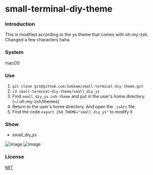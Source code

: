 # small-terminal-diy-theme

### Introduction
This is modified according to the ys theme that comes with oh-my-zsh.
Changed a few characters haha.

### System
macOS

### Use
1. ```git clone git@github.com:Sokkam/small-terminal-diy-theme.git```
2. ```cd small-terminal-diy-theme/small_diy_ys```
1. Find ```small_diy_ys.zsh-theme``` and put in the user's home directory. (~/.oh-my-zsh/themes)
2. Return to the user's home directory. And open the ```.zshrc``` file.
3. Find the code ```export ZSH_THEME="small_diy_ys"``` to modify it

### Show
* small_diy_ys

![image](https://github.com/Sokkam/terminal-diy-theme/blob/master/small_diy_ys/pic/diyys1.png)
![image](https://github.com/Sokkam/terminal-diy-theme/blob/master/small_diy_ys/pic/diyys2.png)

### License
[MIT](http://opensource.org/licenses/MIT)
